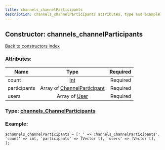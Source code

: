 ```yaml
---
title: channels_channelParticipants
description: channels_channelParticipants attributes, type and example
---
```

## Constructor: channels\_channelParticipants  
[Back to constructors index](index.md)



### Attributes:

| Name     |    Type       | Required |
|----------|:-------------:|---------:|
|count|[int](../types/int.md) | Required|
|participants|Array of [ChannelParticipant](../types/ChannelParticipant.md) | Required|
|users|Array of [User](../types/User.md) | Required|



### Type: [channels\_ChannelParticipants](../types/channels_ChannelParticipants.md)


### Example:

```
$channels_channelParticipants = ['_' => channels_channelParticipants', 'count' => int, 'participants' => [Vector t], 'users' => [Vector t], ];
```
